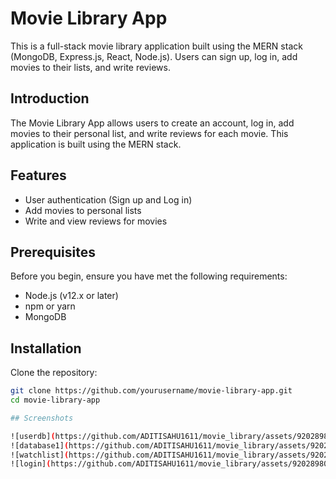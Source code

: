# Movie Library App

This is a full-stack movie library application built using the MERN stack (MongoDB, Express.js, React, Node.js). Users can sign up, log in, add movies to their lists, and write reviews.

## Introduction

The Movie Library App allows users to create an account, log in, add movies to their personal list, and write reviews for each movie. This application is built using the MERN stack.

## Features

- User authentication (Sign up and Log in)
- Add movies to personal lists
- Write and view reviews for movies

## Prerequisites

Before you begin, ensure you have met the following requirements:

- Node.js (v12.x or later)
- npm or yarn
- MongoDB

## Installation

Clone the repository:

```sh
git clone https://github.com/yourusername/movie-library-app.git
cd movie-library-app

## Screenshots

![userdb](https://github.com/ADITISAHU1611/movie_library/assets/92028980/ca15f73f-1e41-4f2b-b9e9-6871dce4315f)
![database1](https://github.com/ADITISAHU1611/movie_library/assets/92028980/618c4466-cc63-4657-bdce-4e2f50e14563)
![watchlist](https://github.com/ADITISAHU1611/movie_library/assets/92028980/c44d05c7-cb10-4d36-bddd-1d704d4bff5b)
![login](https://github.com/ADITISAHU1611/movie_library/assets/92028980/c33e9caf-9958-4c13-975a-5b0d6dd5baf8)

